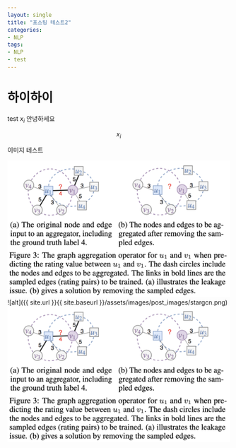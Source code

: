 ```yaml
---
layout: single
title: "포스팅 테스트2"
categories:
- NLP
tags:
- NLP
- test
---
```


# 하이하이 

test 
$x_i$
안녕하세요

$$x_i$$

이미지 테스트


![alt](assets/images/post_images/stargcn.png)
![alt]({{ site.url }}{{ site.baseurl }}/assets/images/post_images/stargcn.png)
![](assets/images/post_images/stargcn.png)
<!-- ![alt](assets/images/post_images/stargcn.png) -->


<!-- ![alt]({{ site.url }}{{ site.baseurl }}/assets/images/filename.jpg)/ -->

<!-- ![stargcn](assets/images/post_images/stargcn.png)



![](assets/images/post_images/stargcn.png) -->